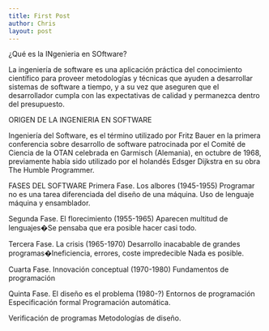 ```yaml
---
title: First Post
author: Chris
layout: post
---
```

¿Qué es la INgenieria en SOftware?

La ingeniería de software es una aplicación práctica del conocimiento científico para proveer metodologías y técnicas que ayuden a desarrollar sistemas de software a tiempo, y a su vez que aseguren que el desarrollador cumpla con las expectativas de calidad y permanezca dentro del presupuesto.

ORIGEN DE LA INGENIERIA EN SOFTWARE

Ingeniería del Software, es el término utilizado por Fritz Bauer en la primera conferencia sobre desarrollo de software patrocinada por el Comité de Ciencia de la OTAN celebrada en Garmisch (Alemania), en octubre de 1968, previamente había sido utilizado por el holandés Edsger Dijkstra en su obra The Humble Programmer.

FASES DEL SOFTWARE 
Primera Fase. Los albores (1945-1955) Programar no es una tarea diferenciada del diseño de una máquina. Uso de lenguaje máquina y ensamblador.

Segunda Fase. El florecimiento (1955-1965) Aparecen multitud de lenguajes�Se pensaba que era posible hacer casi todo.

Tercera Fase. La crisis (1965-1970) Desarrollo inacabable de grandes programas�Ineficiencia, errores, coste impredecible Nada es posible.

Cuarta Fase. Innovación conceptual (1970-1980) Fundamentos de programación

Quinta Fase. El diseño es el problema (1980-?) Entornos de programación Especificación formal Programación automática.

Verificación de programas Metodologías de diseño.
